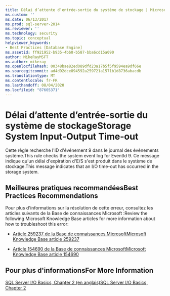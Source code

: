 ```yaml
---
title: Délai d’attente d’entrée-sortie du système de stockage | Microsoft Docs
ms.custom: ''
ms.date: 06/13/2017
ms.prod: sql-server-2014
ms.reviewer: ''
ms.technology: security
ms.topic: conceptual
helpviewer_keywords:
- Best Practices [Database Engine]
ms.assetid: ff921952-b935-4bb0-b587-bba6cd15a090
author: MikeRayMSFT
ms.author: mikeray
ms.openlocfilehash: 00348bae82ed089dfd23a17b5f5f9594ea9df66e
ms.sourcegitcommit: ad4d92dce894592a259721a1571b1d8736abacdb
ms.translationtype: MT
ms.contentlocale: fr-FR
ms.lasthandoff: 08/04/2020
ms.locfileid: "87605371"
---
```

# <a name="storage-system-input-output-time-out"></a><span data-ttu-id="1558a-102">Délai d’attente d’entrée-sortie du système de stockage</span><span class="sxs-lookup"><span data-stu-id="1558a-102">Storage System Input-Output Time-out</span></span>
  <span data-ttu-id="1558a-103">Cette règle recherche l'ID d'événement 9 dans le journal des événements système.</span><span class="sxs-lookup"><span data-stu-id="1558a-103">This rule checks the system event log for EventId 9.</span></span> <span data-ttu-id="1558a-104">Ce message indique qu'un délai d'expiration d'E/S s'est produit dans le système de stockage.</span><span class="sxs-lookup"><span data-stu-id="1558a-104">This message indicates that an I/O time-out has occurred in the storage system.</span></span>  
  
## <a name="best-practices-recommendations"></a><span data-ttu-id="1558a-105">Meilleures pratiques recommandées</span><span class="sxs-lookup"><span data-stu-id="1558a-105">Best Practices Recommendations</span></span>  
 <span data-ttu-id="1558a-106">Pour plus d'informations sur la résolution de cette erreur, consultez les articles suivants de la Base de connaissances Microsoft :</span><span class="sxs-lookup"><span data-stu-id="1558a-106">Review the following Microsoft Knowledge Base articles for more information about how to troubleshoot this error:</span></span>  
  
-   [<span data-ttu-id="1558a-107">Article 259237 de la Base de connaissances Microsoft</span><span class="sxs-lookup"><span data-stu-id="1558a-107">Microsoft Knowledge Base article 259237</span></span>](https://go.microsoft.com/fwlink/?linkid=117746)  
  
-   [<span data-ttu-id="1558a-108">Article 154690 de la Base de connaissances Microsoft</span><span class="sxs-lookup"><span data-stu-id="1558a-108">Microsoft Knowledge Base article 154690</span></span>](https://go.microsoft.com/fwlink/?LinkId=117747)  
  
## <a name="for-more-information"></a><span data-ttu-id="1558a-109">Pour plus d'informations</span><span class="sxs-lookup"><span data-stu-id="1558a-109">For More Information</span></span>  
 <span data-ttu-id="1558a-110">[SQL Server I/O Basics, Chapter 2 (en anglais)](/previous-versions/sql/sql-server-2005/administrator/cc917726(v=technet.10))</span><span class="sxs-lookup"><span data-stu-id="1558a-110">[SQL Server I/O Basics, Chapter 2](/previous-versions/sql/sql-server-2005/administrator/cc917726(v=technet.10))</span></span>  
  
  
